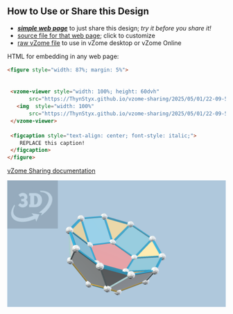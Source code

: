 
## How to Use or Share this Design

 - [***simple web page***](<https://ThynStyx.github.io/vzome-sharing/2025/05/01/22-09-59-6-and-11/>) to just share this design; *try it before you share it!*
 - [source file for that web page](<https://github.com/ThynStyx/vzome-sharing/edit/main/2025/05/01/22-09-59-6-and-11/index.md>); click to customize
 - [raw vZome file](<https://raw.githubusercontent.com/ThynStyx/vzome-sharing/main/2025/05/01/22-09-59-6-and-11/6-and-11.vZome>) to use in vZome desktop or vZome Online
 
 HTML for embedding in any web page:
 ```html
<figure style="width: 87%; margin: 5%">
  
  
  <vzome-viewer style="width: 100%; height: 60dvh" 
        src="https://ThynStyx.github.io/vzome-sharing/2025/05/01/22-09-59-6-and-11/6-and-11.vZome" >
    <img  style="width: 100%"
        src="https://ThynStyx.github.io/vzome-sharing/2025/05/01/22-09-59-6-and-11/6-and-11.png" >
  </vzome-viewer>

  <figcaption style="text-align: center; font-style: italic;">
     REPLACE this caption!
  </figcaption>
</figure>

 ```

[vZome Sharing documentation](https://vzome.github.io/vzome/sharing.html#how-it-works)

![Image](<6-and-11.png>)

